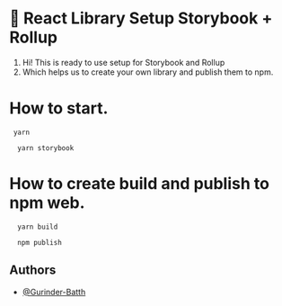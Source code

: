 
# 🚀 React Library Setup Storybook + Rollup

1. Hi! This is ready to use setup for Storybook and Rollup
2. Which helps us to create your own library and publish them to npm.

# How to start.

`  yarn `

`  yarn storybook`    


# How to create build and publish to npm web.
`  yarn build`

`  npm publish`    

## Authors

- [@Gurinder-Batth](https://github.com/Gurinder-Batth/)

